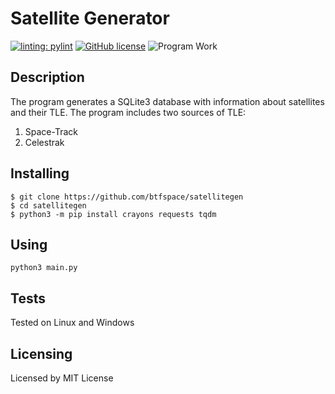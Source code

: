 # Satellite Generator
[![linting: pylint](https://img.shields.io/badge/linting-pylint-yellowgreen)](https://github.com/PyCQA/pylint)
[![GitHub license](https://img.shields.io/github/license/btfspace/satgen)](https://github.com/btfspace/satgen/blob/main/LICENSE)
![Program Work](https://i.imgur.com/GyP3tLz.jpg)
## Description
The program generates a SQLite3 database with information about satellites and their TLE. The program includes two sources of TLE:
1. Space-Track
2. Celestrak
## Installing

    $ git clone https://github.com/btfspace/satellitegen
    $ cd satellitegen
    $ python3 -m pip install crayons requests tqdm
## Using

    python3 main.py
 ## Tests
 Tested on Linux and Windows
 ## Licensing
 Licensed by MIT License 

